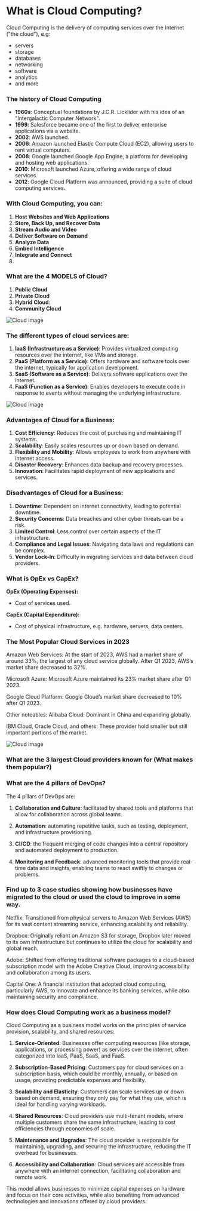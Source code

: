 # What is Cloud Computing?

Cloud Computing is the delivery of computing services over the Internet ("the cloud"), e.g:
- servers
- storage
- databases
- networking
- software
- analytics
- and more


### The history of Cloud Computing

- **1960s**: Conceptual foundations by J.C.R. Licklider with his idea of an "Intergalactic Computer Network".
- **1999**: Salesforce became one of the first to deliver enterprise applications via a website.
- **2002**: AWS launched.
- **2006**: Amazon launched Elastic Compute Cloud (EC2), allowing users to rent virtual computers.
- **2008**: Google launched Google App Engine, a platform for developing and hosting web applications.
- **2010**: Microsoft launched Azure, offering a wide range of cloud services.
- **2012**: Google Cloud Platform was announced, providing a suite of cloud computing services.


### With Cloud Computing, you can:

1. **Host Websites and Web Applications**
2. **Store, Back Up, and Recover Data**
3. **Stream Audio and Video**
4. **Deliver Software on Demand**
5. **Analyze Data**
6. **Embed Intelligence**
7. **Integrate and Connect**
8. 

### What are the 4 MODELS of Cloud?

1. **Public Cloud**
2. **Private Cloud**
3. **Hybrid Cloud**:
4. **Community Cloud**

![Cloud Image](../imgs/cloud-model-types.png "Cloud")


### The different types of cloud services are:

1. **IaaS (Infrastructure as a Service)**: Provides virtualized computing resources over the internet, like VMs and storage.
2. **PaaS (Platform as a Service)**: Offers hardware and software tools over the internet, typically for application development.
3. **SaaS (Software as a Service)**: Delivers software applications over the internet.
4. **FaaS (Function as a Service)**: Enables developers to execute code in response to events without managing the underlying infrastructure.

![Cloud Image](../imgs/cloud-services.jpg "Cloud services")


### Advantages of Cloud for a Business:

1. **Cost Efficiency**: Reduces the cost of purchasing and maintaining IT systems.
2. **Scalability**: Easily scales resources up or down based on demand.
3. **Flexibility and Mobility**: Allows employees to work from anywhere with internet access.
4. **Disaster Recovery**: Enhances data backup and recovery processes.
5. **Innovation**: Facilitates rapid deployment of new applications and services.

### Disadvantages of Cloud for a Business:

1. **Downtime**: Dependent on internet connectivity, leading to potential downtime.
2. **Security Concerns**: Data breaches and other cyber threats can be a risk.
3. **Limited Control**: Less control over certain aspects of the IT infrastructure.
4. **Compliance and Legal Issues**: Navigating data laws and regulations can be complex.
5. **Vendor Lock-In**: Difficulty in migrating services and data between cloud providers.


### What is OpEx vs CapEx?
**OpEx (Operating Expenses):**
- Cost of services used.

**CapEx (Capital Expenditure):**
- Cost of physical infrastructure, e.g. hardware, servers, data centers.


### The Most Popular Cloud Services in 2023
Amazon Web Services:
At the start of 2023, AWS had a market share of around 33%, the largest of any cloud service globally. After Q1 2023, AWS’s market share decreased to 32%.

Microsoft Azure:
Microsoft Azure maintained its 23% market share after Q1 2023.

Google Cloud Platform:
Google Cloud’s market share decreased to 10% after Q1 2023.

Other noteables:
Alibaba Cloud: Dominant in China and expanding globally.

IBM Cloud, Oracle Cloud, and others: These provider hold smaller but still important portions of the market.

![Cloud Image](../imgs/cloud-providers-marketshare.jpg "Cloud providers market share")

### What are the 3 largest Cloud providers known for (What makes them popular?)


### What are the 4 pillars of DevOps?

The 4 pillars of DevOps are:

1. **Collaboration and Culture**: facilitated by shared tools and platforms that allow for collaboration across global teams.

2. **Automation**: automating repetitive tasks, such as testing, deployment, and infrastructure provisioning.

3. **CI/CD**: the frequent merging of code changes into a central repository and automated deployment to production.

4. **Monitoring and Feedback**: advanced monitoring tools that provide real-time data and insights, enabling teams to react swiftly to changes or problems.


### Find up to 3 case studies showing how businesses have migrated to the cloud or used the cloud to improve in some way.
Netflix: Transitioned from physical servers to Amazon Web Services (AWS) for its vast content streaming service, enhancing scalability and reliability.

Dropbox: Originally reliant on Amazon S3 for storage, Dropbox later moved to its own infrastructure but continues to utilize the cloud for scalability and global reach.

Adobe: Shifted from offering traditional software packages to a cloud-based subscription model with the Adobe Creative Cloud, improving accessibility and collaboration among its users.

Capital One: A financial institution that adopted cloud computing, particularly AWS, to innovate and enhance its banking services, while also maintaining security and compliance.



### How does Cloud Computing work as a business model?

Cloud Computing as a business model works on the principles of service provision, scalability, and shared resources:

1. **Service-Oriented**: Businesses offer computing resources (like storage, applications, or processing power) as services over the internet, often categorized into IaaS, PaaS, SaaS, and FaaS.

2. **Subscription-Based Pricing**: Customers pay for cloud services on a subscription basis, which could be monthly, annually, or based on usage, providing predictable expenses and flexibility.

3. **Scalability and Elasticity**: Customers can scale services up or down based on demand, ensuring they only pay for what they use, which is ideal for handling varying workloads.

4. **Shared Resources**: Cloud providers use multi-tenant models, where multiple customers share the same infrastructure, leading to cost efficiencies through economies of scale.

5. **Maintenance and Upgrades**: The cloud provider is responsible for maintaining, upgrading, and securing the infrastructure, reducing the IT overhead for businesses.

6. **Accessibility and Collaboration**: Cloud services are accessible from anywhere with an internet connection, facilitating collaboration and remote work.

This model allows businesses to minimize capital expenses on hardware and focus on their core activities, while also benefiting from advanced technologies and innovations offered by cloud providers.
